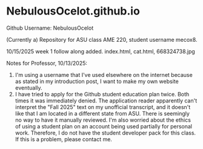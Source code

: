# NebulousOcelot.github.io
Github Username: NebulousOcelot

(Currently a) Repository for ASU class AME 220, student username mecox8.

10/15/2025 week 1 follow along added. index.html, cat.html, 668324738.jpg

Notes for Professor, 10/13/2025: 
1) I'm using a username that I've used elsewhere on the internet because as stated in my introduction post, I want to make my own website eventually.
2) I have tried to apply for the Github student education plan twice. Both times it was immediately denied. The application reader apparently can't interpret the "Fall 2025" text on my unofficial transcript, and it doesn't like that I am located in a different state from ASU. There is seemingly no way to have it manually reviewed. I'm also worried about the ethics of using a student plan on an account being used partially for personal work. Therefore, I do not have the student developer pack for this class. If this is a problem, please contact me.
